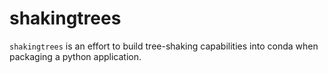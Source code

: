 # shakingtrees

`shakingtrees` is an effort to build tree-shaking capabilities into conda when packaging a python application.
